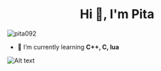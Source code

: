 <h1 align="center">Hi 👋, I'm Pita</h1>

<p align="left"> <img src="https://komarev.com/ghpvc/?username=pita092&label=Profile%20views&color=0e75b6&style=flat" alt="pita092" /> </p>

- 🌱 I’m currently learning **C++, C, lua**

![Alt text](https://github.com/pita092/images-for-repos/blob/main/grub1233-imageonline.co-merged.png?raw=true)
